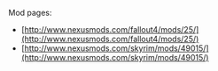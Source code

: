 Mod pages:
* [http://www.nexusmods.com/fallout4/mods/25/](http://www.nexusmods.com/fallout4/mods/25/)
* [http://www.nexusmods.com/skyrim/mods/49015/](http://www.nexusmods.com/skyrim/mods/49015/)